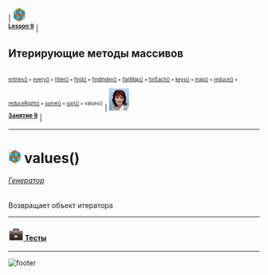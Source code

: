 [footer]: https://github.com/garevna/js-course/raw/master/images/a-level-ico.png?raw=true
[me]: https://raw.githubusercontent.com/garevna/a-level-js-lessons/master/ico/myPhoto-40.png "Ⓒ Irina Fylyppova ( garevna ) 2019"
[ico20]: https://raw.githubusercontent.com/garevna/a-level-js-lessons/master/ico/a-level-20.png
[ico25]: https://raw.githubusercontent.com/garevna/a-level-js-lessons/master/ico/a-level-25.png
[hw-30]: https://raw.githubusercontent.com/garevna/a-level-js-lessons/master/ico/briefcase-30.png
[cap-30]: https://raw.githubusercontent.com/garevna/a-level-js-lessons/master/ico/coffee-30.png
[warn-25]: https://raw.githubusercontent.com/garevna/a-level-js-lessons/master/ico/warning-25.png
[link-25]: https://raw.githubusercontent.com/garevna/a-level-js-lessons/master/ico/link-25.png
[err-20]: https://raw.githubusercontent.com/garevna/a-level-js-lessons/master/ico/no_entry-20.png
[err-25]: https://raw.githubusercontent.com/garevna/a-level-js-lessons/master/ico/no_entry-25.png
[err-30]: https://raw.githubusercontent.com/garevna/a-level-js-lessons/master/ico/no_entry-30.png
[space-800]: https://raw.githubusercontent.com/garevna/a-level-js-lessons/master/ico/space-800.png

| ![ico25] <br/><sup>[**Lesson&nbsp;9**](../lessons/lesson-09.md)</sup> | <h2>Итерирующие методы массивов</h2>![space-800]<sup><sup>[entries()](Array.prototype.entries.md) • [every()](Array.prototype.every.md) • [filter()](Array.prototype.filter.md) • [find()](Array.prototype.find.md) • [findIndex()](Array.prototype.findIndex.md) • [flatMap()](Array.prototype.flatMap.md) • [forEach()](Array.prototype.forEach.md) • [keys()](Array.prototype.keys.md) • [map()](Array.prototype.map.md) • [reduce()](Array.prototype.reduce.md) • [reduceRight()](Array.prototype.reduceRight.md) • [some()](Array.prototype.some.md) • [sort()](Array.prototype.sort.md) • values()</sup></sup> | ![me] <br/><sup>[**Занятие&nbsp;9**](../lessons/lesson-09.md)</sup> |

_______________________________________________________________________

# ![ico25] values()

###### [Генератор](generators-and-iterators)

Возвращает объект итератора

____________________________________________________________________________

#### [![hw-30] Тесты](https://garevna.github.io/js-quiz/#arrayIterationMethods)
_________________________________________________________________________

![footer]
